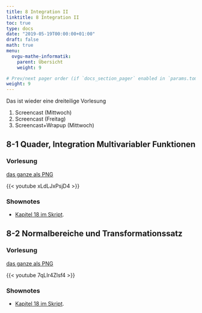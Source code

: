```yaml
---
title: 8 Integration II
linktitle: 8 Integration II
toc: true
type: docs
date: "2019-05-19T00:00:00+01:00"
draft: false
math: true
menu:
  ovgu-mathe-informatik:
    parent: Übersicht
    weight: 9

# Prev/next pager order (if `docs_section_pager` enabled in `params.toml`)
weight: 9
---
```


Das ist wieder eine dreiteilige Vorlesung

1. Screencast (Mittwoch)
2. Screencast (Freitag)
3. Screencast+Wrapup (Mittwoch)

##  8-1 Quader, Integration Multivariabler Funktionen

### Vorlesung
[das ganze als PNG](../files/8-1-lecture.png)

{{< youtube xLdLJxPsjD4 >}}

### Shownotes

 * [Kapitel 18 im Skript](https://paperhive.org/documents/items/Q5_T1IK-vd5c?a=s:5H0uGjizYZx3).

##  8-2 Normalbereiche und Transformationssatz

### Vorlesung
[das ganze als PNG](../files/8-2-lecture.png)

{{< youtube 7qLIr4Zlsf4 >}}

### Shownotes

 * [Kapitel 18 im Skript](https://paperhive.org/documents/items/Q5_T1IK-vd5c?a=s:ZXMh5ja_wlDW).

<!--
## Wrapup Differenzierbarkeit

{{< youtube QFlv5SBfQ6w >}}
-->
